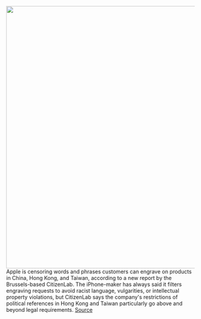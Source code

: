<img src='https://cdn.vox-cdn.com/thumbor/jyTUTreZskdlzCrhEJDHC9lNglU=/0x0:2040x1360/1200x800/filters:focal(857x517:1183x843)/cdn.vox-cdn.com/uploads/chorus_image/image/69746380/vpavic_4244_20201020_0014.5.jpg' width='700px' /><br/>
Apple is censoring words and phrases customers can engrave on products in China, Hong Kong, and Taiwan, according to a new report by the Brussels-based CitizenLab. The iPhone-maker has always said it filters engraving requests to avoid racist language, vulgarities, or intellectual property violations, but CitizenLab says the company's restrictions of political references in Hong Kong and Taiwan particularly go above and beyond legal requirements.
<a href='https://www.theverge.com/2021/8/19/22632029/apple-engraving-filter-censorship-keyword-china-hong-kong-taiwan'> Source <a/>